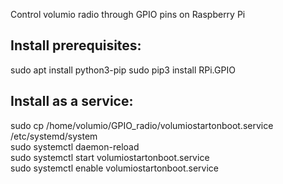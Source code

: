 Control volumio radio through GPIO pins on Raspberry Pi


Install prerequisites:
---------------------------------
sudo apt install python3-pip
sudo pip3 install RPi.GPIO

Install as a service:
---------------------------------
sudo cp /home/volumio/GPIO_radio/volumiostartonboot.service /etc/systemd/system</br>
sudo systemctl daemon-reload</br>
sudo systemctl start volumiostartonboot.service</br>
sudo systemctl enable volumiostartonboot.service</br>
